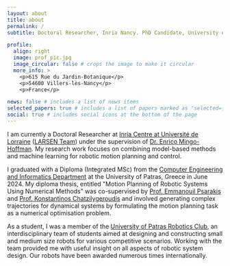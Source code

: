 ```yaml
---
layout: about
title: about
permalink: /
subtitle: Doctoral Researcher, Inria Nancy. PhD Candidate, University of Lorraine. # <a href='#'>Affiliations</a>. Address. Contacts. Moto. Etc.

profile:
  align: right
  image: prof_pic.jpg
  image_circular: false # crops the image to make it circular
  more_info: >
    <p>615 Rue du Jardin-Botanique</p>
    <p>54600 Villers-lès-Nancy</p>
    <p>France</p>

news: false # includes a list of news items
selected_papers: true # includes a list of papers marked as "selected={true}"
social: true # includes social icons at the bottom of the page
---
```


<p>I am currently a Doctoral Researcher at <a href='https://www.inria.fr/en/inria-centre-universite-lorraine'>Inria Centre at Université de Lorraine</a> (<a href='https://team.inria.fr/larsen/'>LARSEN Team</a>) under the supervision of <a href='https://members.loria.fr/EMingoHoffman/'>Dr. Enrico Mingo-Hoffman</a>. My research work focuses on combining model-based methods and machine learning for robotic motion planning and control.</p>

<p>I graduated with a Diploma (Integrated MSc) from the <a href='https://www.ceid.upatras.gr'>Computer Engineering and Informatics Department</a> at the University of Patras, Greece in June 2024. My diploma thesis, entitled "Motion Planning of Robotic Systems Using Numerical Methods" was co-supervised by <a href='https://www.ceid.upatras.gr/en/personnel/psarakis-emmanoyil-2/'>Prof. Emmanouil Psarakis</a> and <a href='https://costashatz.github.io/'>Prof. Konstantinos Chatzilygeroudis</a> and involved generating complex trajectories for dynamical systems by formulating the motion planning task as a numerical optimisation problem.</p>

<p>As a student, I was a member of the <a href='https://robotics-club.upatras.gr/'>University of Patras Robotics Club</a>, an interdisciplinary team of students aimed at designing and constructing small and medium size robots for various competitive scenarios. Working with the team provided me with useful insight on all aspects of robotic system design. Our robots have been awarded numerous times internationally.</p>

<!-- Put your address / P.O. box / other info right below your picture. You can also disable any of these elements by editing `profile` property of the YAML header of your `_pages/about.md`. Edit `_bibliography/papers.bib` and Jekyll will render your [publications page](/al-folio/publications/) automatically. -->
<!-- Link to your social media connections, too. This theme is set up to use [Font Awesome icons](https://fontawesome.com/) and [Academicons](https://jpswalsh.github.io/academicons/), like the ones below. Add your Facebook, Twitter, LinkedIn, Google Scholar, or just disable all of them. -->
